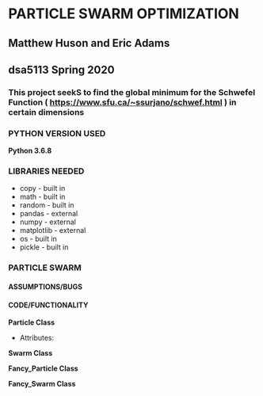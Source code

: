 PARTICLE SWARM OPTIMIZATION
==========

Matthew Huson and Eric Adams
-----------------------------
dsa5113 Spring 2020
-------------------

### This project seekS to find the global minimum for the Schwefel Function ( https://www.sfu.ca/~ssurjano/schwef.html ) in certain dimensions

### PYTHON VERSION USED ###

**Python 3.6.8**

### LIBRARIES NEEDED ###

* copy - built in
* math - built in
* random - built in
* pandas - external
* numpy - external
* matplotlib - external
* os - built in
* pickle - built in


### PARTICLE SWARM ###

#### ASSUMPTIONS/BUGS ####

#### CODE/FUNCTIONALITY ####

__Particle Class__

* Attributes: 


__Swarm Class__



__Fancy_Particle Class__


__Fancy_Swarm Class__